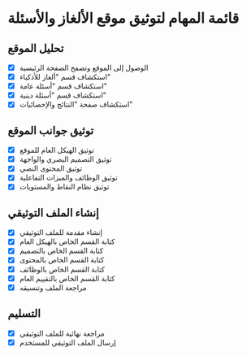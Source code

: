 # قائمة المهام لتوثيق موقع الألغاز والأسئلة

## تحليل الموقع
- [x] الوصول إلى الموقع وتصفح الصفحة الرئيسية
- [x] استكشاف قسم "ألغاز للأذكياء"
- [x] استكشاف قسم "أسئلة عامة"
- [x] استكشاف قسم "أسئلة دينية"
- [x] استكشاف صفحة "النتائج والإحصائيات"

## توثيق جوانب الموقع
- [x] توثيق الهيكل العام للموقع
- [x] توثيق التصميم البصري والواجهة
- [x] توثيق المحتوى النصي
- [x] توثيق الوظائف والميزات التفاعلية
- [x] توثيق نظام النقاط والمستويات

## إنشاء الملف التوثيقي
- [x] إنشاء مقدمة للملف التوثيقي
- [x] كتابة القسم الخاص بالهيكل العام
- [x] كتابة القسم الخاص بالتصميم
- [x] كتابة القسم الخاص بالمحتوى
- [x] كتابة القسم الخاص بالوظائف
- [x] كتابة القسم الخاص بالتقييم العام
- [x] مراجعة الملف وتنسيقه

## التسليم
- [x] مراجعة نهائية للملف التوثيقي
- [x] إرسال الملف التوثيقي للمستخدم
